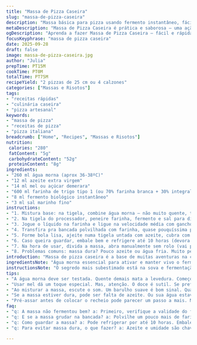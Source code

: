```yaml
---
title: "Massa de Pizza Caseira"
slug: "massa-de-pizza-caseira"
description: "Massa básica para pizza usando fermento instantâneo, fácil e rápida. A diferença da farinha integral, quiçá um toque de mel no lugar do açúcar, aciona fermentação mais lenta porém saborosa. Consistência maleável, ideal para abrir e modelar sem estresse. Equipamento obrigatório: processador com gancho para sovar. Hidratada na medida, nada seca, nem grudenta. Conserva suavidade depois da fermentação. Cresce bom, páginas douradas na finalização garantem crocância e estrutura. Lembrando que o segredo está na água morna, não quente, evitando matar levedura. Resultado: massa que sobe, enrola, dobra e estica. Sem ovo, laticínios, ou gorduras pesadas – só oliva pra untar e manter maciez."
metaDescription: "Massa de Pizza Caseira é prática e saborosa – uma ação ideal para pizzas artesanais e calzones incríveis."
ogDescription: "Aprenda a fazer Massa de Pizza Caseira – fácil e rápida, perfeita para criar suas pizzas em casa."
focusKeyphrase: "massa de pizza caseira"
date: 2025-09-28
draft: false
image: massa-de-pizza-caseira.jpg
author: "Julia"
prepTime: PT15M
cookTime: PT0M
totalTime: PT75M
recipeYield: "2 pizzas de 25 cm ou 4 calzones"
categories: ["Massas e Risotos"]
tags:
- "receitas rápidas"
- "culinária caseira"
- "pizza artesanal"
keywords:
- "massa de pizza"
- "receitas de pizza"
- "pizza italiana"
breadcrumb: ["Home", "Recipes", "Massas e Risotos"]
nutrition: 
 calories: "280"
 fatContent: "5g"
 carbohydrateContent: "52g"
 proteinContent: "8g"
ingredients:
- "260 ml água morna (aprox 36-38ºC)"
- "12 ml azeite extra virgem"
- "14 ml mel ou açúcar demerara"
- "600 ml farinha de trigo tipo 1 (ou 70% farinha branca + 30% integral)"
- "8 ml fermento biológico instantâneo"
- "3 ml sal marinho fino"
instructions:
- "1. Mistura base: na tigela, combine água morna — não muito quente, testa com dedo — azeite e mel para ativar a levedura aos poucos; mexa só pra dissolver, não mais."
- "2. Na tigela do processador, peneire farinha, fermento e sal para distribuir uniformemente, evitar contato direto sal-levedura (que mata)."
- "3. Jogue o líquido na farinha e ligue na velocidade média com gancho de massa; sinta o momento em que tudo começa a unir numa massa homogênea — pare para raspar bordas e garanta que não ficou farinha seca."
- "4. Transfira pra bancada polvilhada com farinha, quase pouquíssima pra não endurecer. Sove com calma uns 6 minutos — a massa vai do grudento pro macio, elástico, quase sedoso ao toque. Teste estirando uma bolinha entre os dedos: fina sem rasgar é sinal de glúten ativado."
- "5. Forme bola lisa, ajeite numa tigela untada com azeite, cubra com pano levemente úmido ou filme plástico — umidade é vital pra fermentação — deixe descansar entre 50 a 65 minutos dependendo do calor da sua cozinha. Observar crescimento, ela deve dobrar ou crescer bem visível."
- "6. Caso queira guardar, embale bem e refrigere até 10 horas (devora lentamente o açúcar) ou congele para uso futuro, amoleça no dia anterior dentro da geladeira pra trabalhar fácil."
- "7. Na hora de usar, divida a massa, abra manualmente sem rolo (vai perder parte das bolhas, mas creio mais no tato). Pré-assar por 4 minutos em forno a 220ºC dá estrutura antes do recheio pesado."
- "8. Problemas comuns: massa dura? Pouco azeite ou água fria. Muito pegajosa? Aumente farinha de pouco em pouco, sem exagero para não endurecer. Levedura morta? Confirmar validade e temperatura da água. Fermentação fraca? Ambiente frio ou pouca umidade."
introduction: "Massa de pizza caseira é a base de muitas aventuras na cozinha brasileira. Aprendi que água nem quente demais nem fria é vital para ativar o fermento instantâneo. Troquei açúcar por mel, trouxe sabor profundo e cor bonita na borda. Farinha tipo 1, mais leve que integral, ajuda a textura ficar perfeita: macia com firmeza na base. Na cozinha, a massa dança, hidratada, elástica, indicando se está no ponto pelo toque e visual. Fermentação é paciência com atenção — já perdi boas fornadas por ignorar isso, agora confio no olho. Pré-assar crust dá crocância extra, segura os recheios sem afundar. Levar esses truques pra casa transforma qualquer pizza casual em pausa essencial no domingo."
ingredientsNote: "Água morna essencial para ativar e manter vivo o fermento instantâneo; muito quente estraga e inibe fermentação. O mel, substituindo o açúcar original, dá sabor e ajuda na coloração da massa. Farinha tipo 1, mais próxima de farinha de trigo tradicional brasileira, oferece balanceamento entre leveza e estrutura; pode fazer parte da farinha integral para um toque mais rústico – cuidado com excesso que endurece. Sal sempre separado do fermento até o momento de misturar, evita que mate a levedura. Azeite não só hidrata a massa como facilita para abrir depois da fermentação, evitando massa quebradiça. Caso não use processador, sovar manualmente funciona, mas leva mais tempo e esforço. Não troque açúcar por adoçante, afeta a fermentação e estrutura."
instructionsNote: "O segredo mais subestimado está na sova e fermentação. Não usar muita farinha no plano para evitar endurecimento. Ficar atento ao tato e visual da massa: grudento no início, depois macio e elástico. O descanso sob pano úmido cria microclima ideal para fermento agir sem ressecar a superfície. Não bater ou sovar demais após a fermentação para não perder o gás formado, que vai garantir leveza. Pré-assar pode parecer extra, mas ajuda a controlar umidade de recheios úmidos. Ajuste fermentação conforme temperatura ambiente: dias frios exigem mais tempo ou local mais quente, com cuidado para não passar do ponto — massa que fermenta demais vira bola mole, sem controle de abrir. Congelar massa é só embrulhar bem para evitar queimadura de freezer, mas acho melhor refrigerar e usar em até 12h."
tips:
- "A água morna deve ser testada. Quente demais mata a levedura. Começo a receita sempre com essa verificação. Não ignore. Pode parecer só um detalhe, mas conta muito."
- "Usar mel dá um toque especial. Mas, atenção. O doce é sutil. Se preferir, açúcar demerara serve, mas o mel carameliza melhor. Isso faz a diferença na crosta."
- "Ao misturar a massa, escute o som. Um barulho suave é bom sinal. Quando tudo se une, veja a textura. Sove com calma. Não tenha pressa. A experiência faz a massa falar."
- "Se a massa estiver dura, pode ser falta de azeite. Ou sua água estava muito fria. Corrija acrescentando um pouquinho de azeite. Se excessivamente pegajosa, aumente a farinha. Mas não exagere."
- "Pré-assar antes de colocar o recheio pode parecer um passo a mais. Mas, isso evita que o centro fique encharcado. E dá crocância. Se for recheio úmido, pré-assar é fundamental."
faq:
- "q: A massa não fermentou bem? a: Primeiro, verifique a validade do fermento. Água morna é crucial. O calor deve ativar. Se a massa não subir, talvez esteja fria demais. Dê mais tempo."
- "q: E se a massa grudar na bancada? a: Polvilhe um pouco mais de farinha. Mas, cuidado. Demais e endurece. Vá sempre com calma. Testar a consistência é essencial."
- "q: Como guardar a massa? a: Pode refrigerar por até 10 horas. Embale bem. No freezer dura mais, mas descongele na geladeira. Evita queimaduras. Use a intuição. Funciona melhor."
- "q: Para evitar massa dura, o que fazer? a: Azeite e umidade são chaves. Sove até a elasticidade atingir. Não deixe ressecar. Cobrir com pano úmido ajudará. Importantíssimo."

---
```

